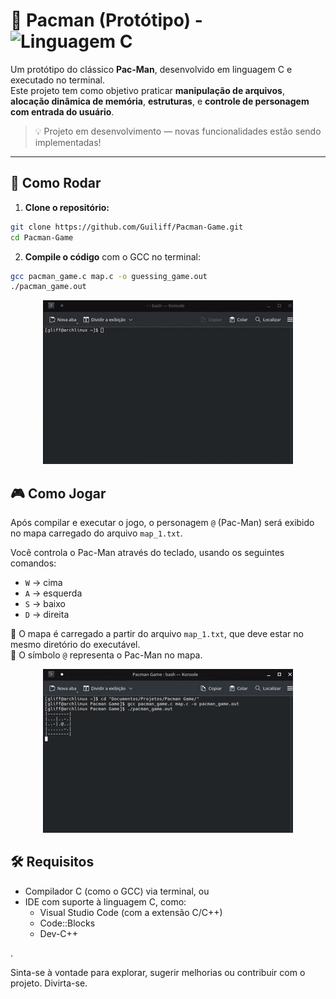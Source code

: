 # 👾 Pacman (Protótipo) - ![Linguagem C](https://img.shields.io/badge/feito%20em-C-blue.svg)

Um protótipo do clássico **Pac-Man**, desenvolvido em linguagem C e executado no terminal.  
Este projeto tem como objetivo praticar **manipulação de arquivos**, **alocação dinâmica de memória**, **estruturas**, e **controle de personagem com entrada do usuário**.  

> 💡 Projeto em desenvolvimento — novas funcionalidades estão sendo implementadas!

---

## 🚀 Como Rodar

1. **Clone o repositório:**
```bash
git clone https://github.com/Guiliff/Pacman-Game.git
cd Pacman-Game
```

2. **Compile o código** com o GCC no terminal:
```bash
gcc pacman_game.c map.c -o guessing_game.out
./pacman_game.out
```

<div align="center">
  <img src="https://github.com/Guiliff/Pacman-Game/blob/main/assets/gccpacman.gif?raw=true" alt="Compilando o jogo" />
</div>


## 🎮 Como Jogar

Após compilar e executar o jogo, o personagem `@` (Pac-Man) será exibido no mapa carregado do arquivo `map_1.txt`.

Você controla o Pac-Man através do teclado, usando os seguintes comandos:

- `W` → cima  
- `A` → esquerda  
- `S` → baixo  
- `D` → direita

📄 O mapa é carregado a partir do arquivo `map_1.txt`, que deve estar no mesmo diretório do executável.  
👾 O símbolo `@` representa o Pac-Man no mapa.


<div align="center">
  <img src="https://github.com/Guiliff/Pacman-Game/blob/main/assets/testpacman.gif?raw=true" alt="Testando o jogo" />
</div>

## 🛠 Requisitos
- Compilador C (como o GCC) via terminal, ou
- IDE com suporte à linguagem C, como:
  - Visual Studio Code (com a extensão C/C++)
  - Code::Blocks
  - Dev-C++


.

Sinta-se à vontade para explorar, sugerir melhorias ou contribuir com o projeto.
Divirta-se.
